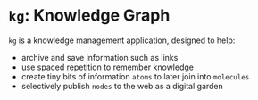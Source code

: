 # `kg`: Knowledge Graph

`kg` is a knowledge management application, designed to help:

- archive and save information such as links
- use spaced repetition to remember knowledge
- create tiny bits of information `atoms` to later join into `molecules`
- selectively publish `nodes` to the web as a digital garden

